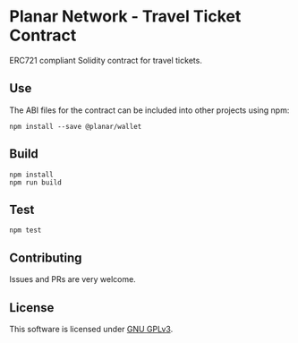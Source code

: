 # Planar Network - Travel Ticket Contract

ERC721 compliant Solidity contract for travel tickets.

## Use

The ABI files for the contract can be included into other projects using npm:

```
npm install --save @planar/wallet
```

## Build

```
npm install
npm run build
```

## Test

```
npm test
```

## Contributing

Issues and PRs are very welcome. 

## License

This software is licensed under [GNU GPLv3](https://www.gnu.org/licenses/gpl-3.0.en.html).

